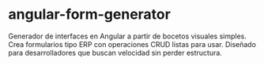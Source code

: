 # angular-form-generator
Generador de interfaces en Angular a partir de bocetos visuales simples. Crea formularios tipo ERP con operaciones CRUD listas para usar. Diseñado para desarrolladores que buscan velocidad sin perder estructura.
